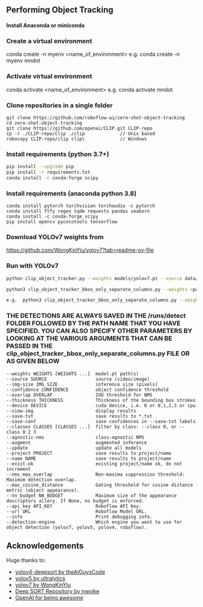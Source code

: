 ## Performing Object Tracking

#### Install Anaconda or miniconda

### Create a virtual environment 

conda create -n myenv <name_of_environment>
e.g. conda create -n myenv mndot

### Activate virtual environment

conda activate <name_of_environment>
e.g. conda activate mndot

### Clone repositories in a single folder
```
git clone https://github.com/roboflow-ai/zero-shot-object-tracking
cd zero-shot-object-tracking
git clone https://github.com/openai/CLIP.git CLIP-repo
cp -r ./CLIP-repo/clip ./clip             // Unix based
robocopy CLIP-repo/clip clip\             // Windows
```
### Install requirements (python 3.7+)

```bash
pip install --upgrade pip
pip install -r requirements.txt
conda install -c conda-forge scipy
```

### Install requirements (anaconda python 3.8)
```
conda install pytorch torchvision torchaudio -c pytorch
conda install ftfy regex tqdm requests pandas seaborn
conda install -c conda-forge scipy
pip install opencv pycocotools tensorflow

```
### Download YOLOv7 weights from

https://github.com/WongKinYiu/yolov7?tab=readme-ov-file

### Run with YOLOv7
```bash
python clip_object_tracker.py --weights models/yolov7.pt --source data/video/fish.mp4 --detection-engine yolov7 --info 

python3 clip_object_tracker_bbox_only_separate_columns.py --weights <path_to_YOLOv7_weights> --conf 0.5 --save-txt --save-conf --name <name_with_which_outputfile_to_be_saved>--source <source_video_path> --detection-engine yolov7 --info

e.g.  python3 clip_object_tracker_bbox_only_separate_columns.py --weights models/yolov7x.pt --conf 0.5 --save-txt --save-conf --name 10.2_PM_NTOR --source /home/marya/Desktop/zero-shot-object-tracking/data/video/10.2_PM_NTOR.mp4 --detection-engine yolov7 --info

```
### THE DETECTIONS ARE ALWAYS SAVED IN THE /runs/detect FOLDER FOLLOWED BY THE PATH NAME THAT YOU HAVE SPECIFIED. YOU CAN ALSO SPECIFY OTHER PARAMETERS BY LOOKING AT THE VARIOUS ARGUMENTS THAT CAN BE PASSED IN THE clip_object_tracker_bbox_only_separate_columns.py FILE OR AS GIVEN BELOW

```
--weights WEIGHTS [WEIGHTS ...]  model.pt path(s)
--source SOURCE                  source (video/image)
--img-size IMG_SIZE              inference size (pixels)
--confidence CONFIDENCE          object confidence threshold                      
--overlap OVERLAP                IOU threshold for NMS
--thickness THICKNESS            Thickness of the bounding box strokes
--device DEVICE                  cuda device, i.e. 0 or 0,1,2,3 or cpu
--view-img                       display results
--save-txt                       save results to *.txt
--save-conf                      save confidences in --save-txt labels
--classes CLASSES [CLASSES ...]  filter by class: --class 0, or --class 0 2 3
--agnostic-nms                   class-agnostic NMS
--augment                        augmented inference
--update                         update all models
--project PROJECT                save results to project/name
--name NAME                      save results to project/name
--exist-ok                       existing project/name ok, do not increment
--nms_max_overlap                Non-maxima suppression threshold: Maximum detection overlap.
--max_cosine_distance            Gating threshold for cosine distance metric (object appearance).
--nn_budget NN_BUDGET            Maximum size of the appearance descriptors allery. If None, no budget is enforced.
--api_key API_KEY                Roboflow API Key.
--url URL                        Roboflow Model URL.
--info                           Print debugging info.
--detection-engine               Which engine you want to use for object detection (yolov7, yolov5, yolov4, roboflow).
```
## Acknowledgements

Huge thanks to:

- [yolov4-deepsort by theAIGuysCode](https://github.com/theAIGuysCode/yolov4-deepsort)
- [yolov5 by ultralytics](https://github.com/ultralytics/yolov5)
- [yolov7 by WongKinYiu](https://github.com/WongKinYiu/yolov7)
- [Deep SORT Repository by nwojke](https://github.com/nwojke/deep_sort)
- [OpenAI for being awesome](https://openai.com/blog/clip/)
